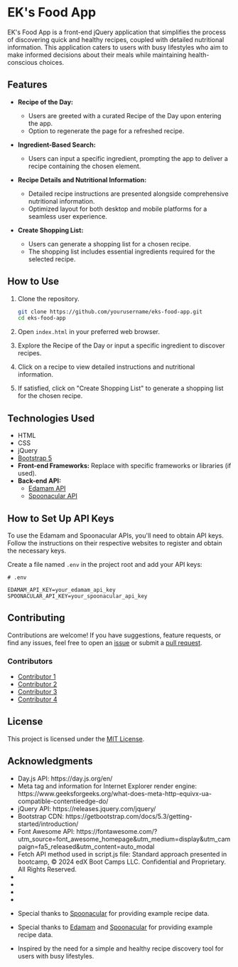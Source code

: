 # EK's Food App 

EK's Food App is a front-end jQuery application that simplifies the process of discovering quick and healthy recipes, coupled with detailed nutritional information. This application caters to users with busy lifestyles who aim to make informed decisions about their meals while maintaining health-conscious choices.

## Features

- **Recipe of the Day:**
  - Users are greeted with a curated Recipe of the Day upon entering the app.
  - Option to regenerate the page for a refreshed recipe.

- **Ingredient-Based Search:**
  - Users can input a specific ingredient, prompting the app to deliver a recipe containing the chosen element.

- **Recipe Details and Nutritional Information:**
  - Detailed recipe instructions are presented alongside comprehensive nutritional information.
  - Optimized layout for both desktop and mobile platforms for a seamless user experience.

- **Create Shopping List:**
  - Users can generate a shopping list for a chosen recipe.
  - The shopping list includes essential ingredients required for the selected recipe.

## How to Use

1. Clone the repository.
   ```bash
   git clone https://github.com/yourusername/eks-food-app.git
   cd eks-food-app
   ```

2. Open `index.html` in your preferred web browser.

3. Explore the Recipe of the Day or input a specific ingredient to discover recipes.

4. Click on a recipe to view detailed instructions and nutritional information.

5. If satisfied, click on "Create Shopping List" to generate a shopping list for the chosen recipe.

## Technologies Used

- HTML
- CSS
- jQuery
- [Bootstrap 5](https://getbootstrap.com/)
- **Front-end Frameworks:** Replace with specific frameworks or libraries (if used).
- **Back-end API:**
  - [Edamam API](https://developer.edamam.com/edamam-recipe-api)
  - [Spoonacular API](https://spoonacular.com/food-api)

## How to Set Up API Keys

To use the Edamam and Spoonacular APIs, you'll need to obtain API keys. Follow the instructions on their respective websites to register and obtain the necessary keys.

Create a file named `.env` in the project root and add your API keys:

```plaintext
# .env

EDAMAM_API_KEY=your_edamam_api_key
SPOONACULAR_API_KEY=your_spoonacular_api_key
```

## Contributing

Contributions are welcome! If you have suggestions, feature requests, or find any issues, feel free to open an [issue](https://github.com/yourusername/eks-food-app/issues) or submit a [pull request](https://github.com/yourusername/eks-food-app/pulls).

### Contributors

- [Contributor 1](https://github.com/ToussaintPhillips)
- [Contributor 2](https://github.com/contributor2)
- [Contributor 3](https://github.com/contributor3)
- [Contributor 4](https://github.com/contributor4)

## License

This project is licensed under the [MIT License](LICENSE).

## Acknowledgments


<ul>
<li>Day.js API: https://day.js.org/en/</li>
<li>Meta tag and information for Internet Explorer render engine: https://www.geeksforgeeks.org/what-does-meta-http-equivx-ua-compatible-contentieedge-do/</li>
<li>jQuery API: https://releases.jquery.com/jquery/</li>
<li>Bootstrap CDN: https://getbootstrap.com/docs/5.3/getting-started/introduction/</li>
<li>Font Awesome API: https://fontawesome.com/?utm_source=font_awesome_homepage&utm_medium=display&utm_campaign=fa5_released&utm_content=auto_modal</li>
<li>Fetch API method used in script.js file: Standard approach presented in bootcamp, © 2024 edX Boot Camps LLC. Confidential and Proprietary. All Rights Reserved.</li>
<li></li>
<li></li>
<li></li>
<li></li>
</ul>

- Special thanks to [Spoonacular](https://spoonacular.com/) for providing example recipe data.
- Special thanks to [Edamam](https://developer.edamam.com/edamam-recipe-api) and [Spoonacular](https://spoonacular.com/) for providing example recipe data.

- Inspired by the need for a simple and healthy recipe discovery tool for users with busy lifestyles.
